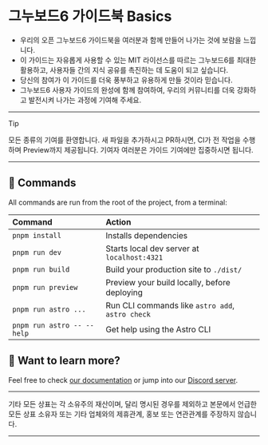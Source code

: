 # 그누보드6 가이드북 Basics

- 우리의 오픈 그누보드6 가이드북을 여러분과 함께 만들어 나가는 것에 보람을 느낍니다.
- 이 가이드는 자유롭게 사용할 수 있는 MIT 라이선스를 따르는 그누보드6를 최대한 활용하고, 사용자들 간의 지식 공유를 촉진하는 데 도움이 되고 싶습니다.
- 당신의 참여가 이 가이드를 더욱 풍부하고 유용하게 만들 것이라 믿습니다.
- 그누보드6 사용자 가이드의 완성에 함께 참여하여, 우리의 커뮤니티를 더욱 강화하고 발전시켜 나가는 과정에 기여해 주세요.

---

> [!TIP]
> 모든 종류의 기여를 환영합니다. 새 파일을 추가하시고 PR하시면, CI가 전 작업을 수행하며 Preview까지 제공됩니다. 기여자 여러분은 가이드 기여에만 집중하시면 됩니다.

---

## 🧞 Commands

All commands are run from the root of the project, from a terminal:

| Command                    | Action                                           |
| :------------------------- | :----------------------------------------------- |
| `pnpm install`             | Installs dependencies                            |
| `pnpm run dev`             | Starts local dev server at `localhost:4321`      |
| `pnpm run build`           | Build your production site to `./dist/`          |
| `pnpm run preview`         | Preview your build locally, before deploying     |
| `pnpm run astro ...`       | Run CLI commands like `astro add`, `astro check` |
| `pnpm run astro -- --help` | Get help using the Astro CLI                     |

## 👀 Want to learn more?

Feel free to check [our documentation](https://docs.astro.build) or jump into our [Discord server](https://astro.build/chat).

---

기타 모든 상표는 각 소유주의 재산이며, 달리 명시된 경우를 제외하고 본문에서 언급한 모든 상표 소유자 또는 기타 업체와의 제휴관계, 홍보 또는 연관관계를 주장하지 않습니다.

---
